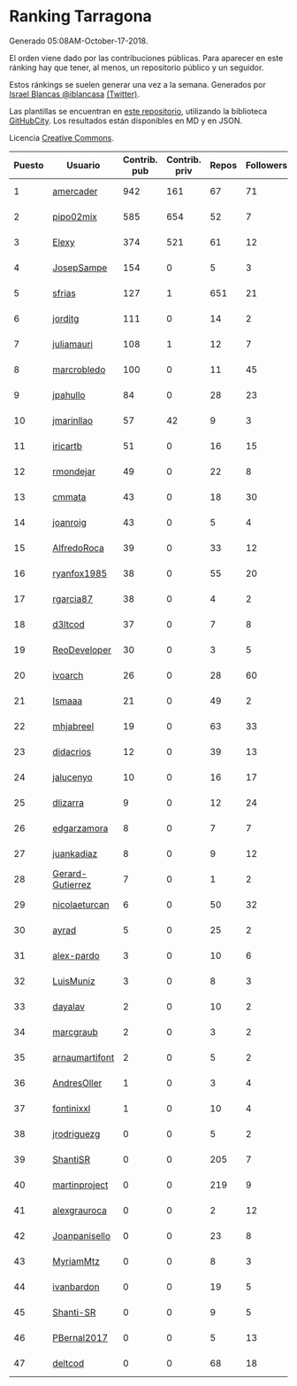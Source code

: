 # Ranking Tarragona

Generado 05:08AM-October-17-2018.

El orden viene dado por las contribuciones públicas. Para aparecer en este ránking hay que tener, al menos, un repositorio público y un seguidor.

Estos ránkings se suelen generar una vez a la semana. Generados por [Israel Blancas @iblancasa](https://github.com/iblancasa/) [(Twitter)](https://twitter.com/iblancasa).

Las plantillas se encuentran en [este repositorio](https://github.com/iblancasa/GH-Spanish-Ranking), utilizando la biblioteca [GitHubCity](https://github.com/iblancasa/GitHubCity). Los resultados están disponibles en MD y en JSON.

Licencia [Creative Commons](https://creativecommons.org/licenses/by/4.0/).

| Puesto   |  Usuario  | Contrib. pub | Contrib. priv |Repos| Followers | Desde |  Avatar  |
|----------|-----------|--------------|---------------|-----|-----------|-------|----------|
|1|[amercader](https://github.com/amercader)|942|161|67|71|2010-02-09|![amercader]()|
|2|[pipo02mix](https://github.com/pipo02mix)|585|654|52|7|2011-07-03|![pipo02mix]()|
|3|[Elexy](https://github.com/Elexy)|374|521|61|12|2010-10-14|![Elexy]()|
|4|[JosepSampe](https://github.com/JosepSampe)|154|0|5|3|2015-01-08|![JosepSampe]()|
|5|[sfrias](https://github.com/sfrias)|127|1|651|21|2012-05-06|![sfrias]()|
|6|[jorditg](https://github.com/jorditg)|111|0|14|2|2014-02-03|![jorditg]()|
|7|[juliamauri](https://github.com/juliamauri)|108|1|12|7|2013-11-28|![juliamauri]()|
|8|[marcrobledo](https://github.com/marcrobledo)|100|0|11|45|2015-09-19|![marcrobledo]()|
|9|[jpahullo](https://github.com/jpahullo)|84|0|28|23|2012-07-26|![jpahullo]()|
|10|[jmarinllao](https://github.com/jmarinllao)|57|42|9|3|2015-07-26|![jmarinllao]()|
|11|[iricartb](https://github.com/iricartb)|51|0|16|15|2016-07-19|![iricartb]()|
|12|[rmondejar](https://github.com/rmondejar)|49|0|22|8|2008-06-20|![rmondejar]()|
|13|[cmmata](https://github.com/cmmata)|43|0|18|30|2013-04-22|![cmmata]()|
|14|[joanroig](https://github.com/joanroig)|43|0|5|4|2015-05-14|![joanroig]()|
|15|[AlfredoRoca](https://github.com/AlfredoRoca)|39|0|33|12|2014-08-15|![AlfredoRoca]()|
|16|[ryanfox1985](https://github.com/ryanfox1985)|38|0|55|20|2011-10-26|![ryanfox1985]()|
|17|[rgarcia87](https://github.com/rgarcia87)|38|0|4|2|2017-11-17|![rgarcia87]()|
|18|[d3ltcod](https://github.com/d3ltcod)|37|0|7|8|2017-12-11|![d3ltcod]()|
|19|[ReoDeveloper](https://github.com/ReoDeveloper)|30|0|3|5|2013-01-20|![ReoDeveloper]()|
|20|[ivoarch](https://github.com/ivoarch)|26|0|28|60|2011-03-18|![ivoarch]()|
|21|[Ismaaa](https://github.com/Ismaaa)|21|0|49|2|2016-09-16|![Ismaaa]()|
|22|[mhjabreel](https://github.com/mhjabreel)|19|0|63|33|2014-10-08|![mhjabreel]()|
|23|[didacrios](https://github.com/didacrios)|12|0|39|13|2010-02-25|![didacrios]()|
|24|[jalucenyo](https://github.com/jalucenyo)|10|0|16|17|2012-04-06|![jalucenyo]()|
|25|[dlizarra](https://github.com/dlizarra)|9|0|12|24|2015-04-12|![dlizarra]()|
|26|[edgarzamora](https://github.com/edgarzamora)|8|0|7|7|2013-05-02|![edgarzamora]()|
|27|[juankadiaz](https://github.com/juankadiaz)|8|0|9|12|2013-10-04|![juankadiaz]()|
|28|[Gerard-Gutierrez](https://github.com/Gerard-Gutierrez)|7|0|1|2|2012-02-01|![Gerard-Gutierrez]()|
|29|[nicolaeturcan](https://github.com/nicolaeturcan)|6|0|50|32|2014-04-10|![nicolaeturcan]()|
|30|[ayrad](https://github.com/ayrad)|5|0|25|2|2015-01-31|![ayrad]()|
|31|[alex-pardo](https://github.com/alex-pardo)|3|0|10|6|2012-09-19|![alex-pardo]()|
|32|[LuisMuniz](https://github.com/LuisMuniz)|3|0|8|3|2014-07-18|![LuisMuniz]()|
|33|[dayalav](https://github.com/dayalav)|2|0|10|2|2013-06-10|![dayalav]()|
|34|[marcgraub](https://github.com/marcgraub)|2|0|3|2|2012-10-02|![marcgraub]()|
|35|[arnaumartifont](https://github.com/arnaumartifont)|2|0|5|2|2014-11-07|![arnaumartifont]()|
|36|[AndresOller](https://github.com/AndresOller)|1|0|3|4|2013-07-06|![AndresOller]()|
|37|[fontinixxl](https://github.com/fontinixxl)|1|0|10|4|2013-07-24|![fontinixxl]()|
|38|[jrodriguezg](https://github.com/jrodriguezg)|0|0|5|2|2013-02-05|![jrodriguezg]()|
|39|[ShantiSR](https://github.com/ShantiSR)|0|0|205|7|2013-01-16|![ShantiSR]()|
|40|[martinproject](https://github.com/martinproject)|0|0|219|9|2008-06-13|![martinproject]()|
|41|[alexgrauroca](https://github.com/alexgrauroca)|0|0|2|12|2013-07-31|![alexgrauroca]()|
|42|[Joanpanisello](https://github.com/Joanpanisello)|0|0|23|8|2013-09-20|![Joanpanisello]()|
|43|[MyriamMtz](https://github.com/MyriamMtz)|0|0|8|3|2013-11-25|![MyriamMtz]()|
|44|[ivanbardon](https://github.com/ivanbardon)|0|0|19|5|2013-10-30|![ivanbardon]()|
|45|[Shanti-SR](https://github.com/Shanti-SR)|0|0|9|5|2014-11-12|![Shanti-SR]()|
|46|[PBernal2017](https://github.com/PBernal2017)|0|0|5|13|2017-02-23|![PBernal2017]()|
|47|[deltcod](https://github.com/deltcod)|0|0|68|18|2015-09-22|![deltcod]()|
